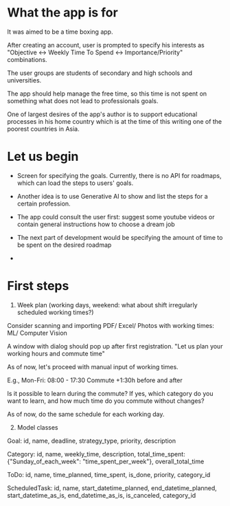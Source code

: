 What the app is for
===============================

It was aimed to be a time boxing app.

After creating an account, user is prompted to specify his interests as "Objective <-> Weekly Time To Spend <-> Importance/Priority" combinations.

The user groups are students of secondary and high schools and universities.

The app should help manage the free time, so this time is not spent on something what does not lead to professionals goals.

One of largest desires of the app's author is to support educational processes in his home country which is at the time of this writing one of the poorest countries in Asia.



Let us begin
===============================

- Screen for specifying the goals. Currently, there is no API for roadmaps, which can load the steps to users' goals.
- Another idea is to use Generative AI to show and list the steps for a certain profession.
- The app could consult the user first: suggest some youtube videos or contain general instructions how to choose a dream job


- The next part of development would be specifying the amount of time to be spent on the desired roadmap
- 


First steps
===============================

1. Week plan (working days, weekend: what about shift irregularly scheduled working times?)

Consider scanning and importing PDF/ Excel/ Photos with working times: ML/ Computer Vision

A window with dialog should pop up after first registration. 
"Let us plan your working hours and commute time"

As of now, let's proceed with manual input of working times.

E.g., Mon-Fri: 08:00 - 17:30
Commute +1:30h before and after  

Is it possible to learn during the commute?
If yes, which category do you want to learn, and how much time do you commute without changes?

As of now, do the same schedule for each working day.

2. Model classes

Goal: id, name, deadline, strategy_type, priority, description

Category: id, name, weekly_time, description, total_time_spent: {"Sunday_of_each_week": "time_spent_per_week"}, overall_total_time

ToDo: id, name, time_planned, time_spent, is_done, priority, category_id

ScheduledTask: id, name, start_datetime_planned, end_datetime_planned, start_datetime_as_is, end_datetime_as_is, is_canceled, category_id

